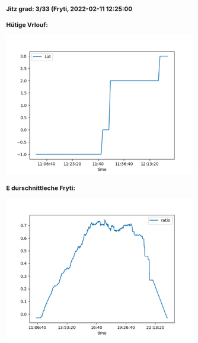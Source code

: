 ### Jitz grad: 3/33 (Fryti, 2022-02-11 12:25:00

### Hütige Vrlouf:
![Graph](Today.png)

### E durschnittleche Fryti:
![Graph](Fryti.png)